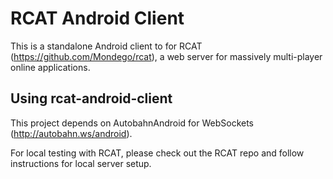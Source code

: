 # RCAT Android Client

This is a standalone Android client to for RCAT
(https://github.com/Mondego/rcat), a web server for massively
multi-player online applications.

## Using rcat-android-client

This project depends on AutobahnAndroid for WebSockets
(http://autobahn.ws/android).

For local testing with RCAT, please check out the RCAT repo and follow
instructions for local server setup.
